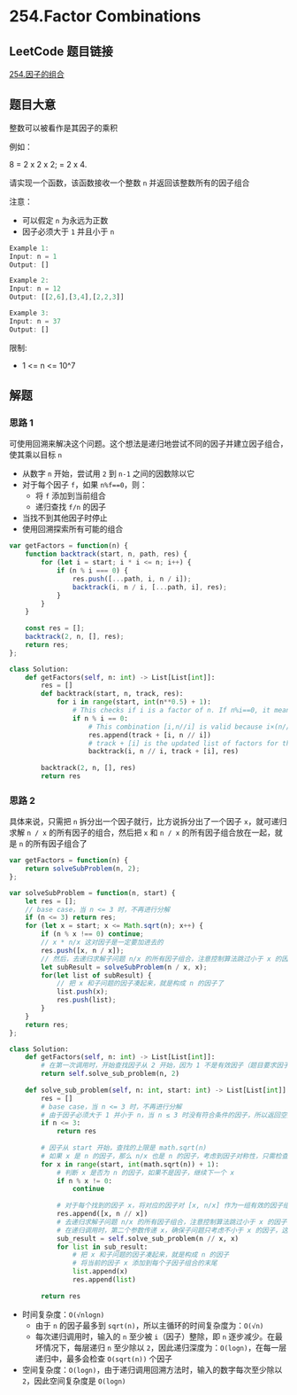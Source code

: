 # 254.Factor Combinations

## LeetCode 题目链接

[254.因子的组合](https://leetcode.cn/problems/factor-combinations/)

## 题目大意

整数可以被看作是其因子的乘积

例如：

8 = 2 x 2 x 2;
  = 2 x 4.

请实现一个函数，该函数接收一个整数 `n` 并返回该整数所有的因子组合

注意：
- 可以假定 `n` 为永远为正数
- 因子必须大于 `1` 并且小于 `n`

```js
Example 1:
Input: n = 1
Output: []

Example 2:
Input: n = 12
Output: [[2,6],[3,4],[2,2,3]]

Example 3:
Input: n = 37
Output: []
```

限制:
- 1 <= n <= 10^7

## 解题

### 思路 1

可使用回溯来解决这个问题。这个想法是递归地尝试不同的因子并建立因子组合，使其乘以目标 `n`

- 从数字 `n` 开始，尝试用 `2` 到 `n-1` 之间的因数除以它
- 对于每个因子 `f`，如果 `n%f==0`，则：
  - 将 `f` 添加到当前组合
  - 递归查找 `f/n` 的因子
- 当找不到其他因子时停止
- 使用回溯探索所有可能的组合

```js
var getFactors = function(n) {
    function backtrack(start, n, path, res) {
        for (let i = start; i * i <= n; i++) {
            if (n % i === 0) {
                res.push([...path, i, n / i]);
                backtrack(i, n / i, [...path, i], res);
            }
        }
    }
    
    const res = [];
    backtrack(2, n, [], res);
    return res;
};
```
```python
class Solution:
    def getFactors(self, n: int) -> List[List[int]]:
        res = []
        def backtrack(start, n, track, res):
            for i in range(start, int(n**0.5) + 1):
                # This checks if i is a factor of n. If n%i==0, it means that i divides n evenly, and i is a valid factor
                if n % i == 0:
                    # This combination [i,n//i] is valid because i×(n//i)=n
                    res.append(track + [i, n // i])
                    # track + [i] is the updated list of factors for the next recursion step
                    backtrack(i, n // i, track + [i], res)
                    
        backtrack(2, n, [], res)
        return res
```

### 思路 2

具体来说，只需把 `n` 拆分出一个因子就行，比方说拆分出了一个因子 `x`，就可递归求解 `n / x` 的所有因子的组合，然后把 `x` 和 `n / x` 的所有因子组合放在一起，就是 `n` 的所有因子组合了

```js
var getFactors = function(n) {
    return solveSubProblem(n, 2);
};

var solveSubProblem = function(n, start) {
    let res = [];
    // base case，当 n <= 3 时，不再进行分解
    if (n <= 3) return res;
    for (let x = start; x <= Math.sqrt(n); x++) {
        if (n % x !== 0) continue;
        // x * n/x 这对因子是一定要加进去的
        res.push([x, n / x]);
        // 然后，去递归求解子问题 n/x 的所有因子组合，注意控制算法跳过小于 x 的因子，避免结果重复
        let subResult = solveSubProblem(n / x, x);
        for(let list of subResult) {
            // 把 x 和子问题的因子凑起来，就是构成 n 的因子了
            list.push(x);
            res.push(list);
        }
    }
    return res;
};
```
```python
class Solution:
    def getFactors(self, n: int) -> List[List[int]]:
        # 在第一次调用时，开始查找因子从 2 开始，因为 1 不是有效因子（题目要求因子必须大于 1）
        return self.solve_sub_problem(n, 2)
    
    def solve_sub_problem(self, n: int, start: int) -> List[List[int]]:
        res = []
        # base case，当 n <= 3 时，不再进行分解
        # 由于因子必须大于 1 并小于 n，当 n ≤ 3 时没有符合条件的因子，所以返回空列表
        if n <= 3:
            return res
        
        # 因子从 start 开始，查找的上限是 math.sqrt(n)
        # 如果 x 是 n 的因子，那么 n/x 也是 n 的因子，考虑到因子对称性，只需检查到 math.sqrt(n) 即可
        for x in range(start, int(math.sqrt(n)) + 1):
            # 判断 x 是否为 n 的因子，如果不是因子，继续下一个 x
            if n % x != 0:
                continue
            
            # 对于每个找到的因子 x，将对应的因子对 [x, n/x] 作为一组有效的因子组合加入结果 res
            res.append([x, n // x])
            # 去递归求解子问题 n/x 的所有因子组合，注意控制算法跳过小于 x 的因子，避免结果重复
            # 在递归调用时，第二个参数传递 x，确保子问题只考虑不小于 x 的因子，这样避免重复因子组合
            sub_result = self.solve_sub_problem(n // x, x)
            for list in sub_result:
                # 把 x 和子问题的因子凑起来，就是构成 n 的因子
                # 将当前的因子 x 添加到每个子因子组合的末尾
                list.append(x)
                res.append(list)
        
        return res
```

- 时间复杂度：`O(√nlogn)`
  - 由于 `n` 的因子最多到 `sqrt(n)`，所以主循环的时间复杂度为：`O(√n)`
  - 每次递归调用时，输入的 `n` 至少被 `i`（因子）整除，即 `n` 逐步减少。在最坏情况下，每层递归 `n` 至少除以 `2`，因此递归深度为：`O(logn)`，在每一层递归中，最多会检查 `O(sqrt(n))` 个因子
- 空间复杂度：`O(logn)`，由于递归调用回溯方法时，输入的数字每次至少除以 `2`，因此空间复杂度是 `O(logn)`